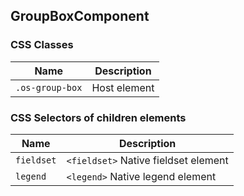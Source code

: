 ## GroupBoxComponent

### CSS Classes
| Name            | Description                       |
| --------------- | --------------------------------- |
| `.os-group-box` | Host element                      |

### CSS Selectors of children elements
| Name        | Description                          |
| ------------| ------------------------------------ |
| `fieldset`  | `<fieldset>` Native fieldset element |
| `legend`    | `<legend>` Native legend element     |

